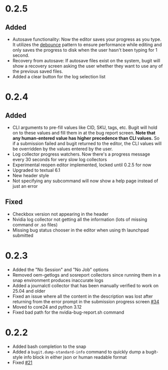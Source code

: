 # 0.2.5

## Added

- Autosave functionality: Now the editor saves your progress as you type. It utilizes the [debounce](https://medium.com/@jamischarles/what-is-debouncing-2505c0648ff1) pattern to ensure performance while editing and only saves the progress to disk when the user hasn't been typing for 1 second.
- Recovery from autosave: If autosave files exist on the system, bugit will show a recovery screen asking the user whether they want to use any of the previous saved files.
- Added a clear button for the log selection list

# 0.2.4

## Added

- CLI arguments to pre-fill values like CID, SKU, tags, etc. Bugit will hold on to these values and fill them in at the bug report screen. **Note that any human-entered value has higher precedence than CLI values.** So if a submission failed and bugit returned to the editor, the CLI values will be overridden by the values entered by the user.
- Log collector progress watchers. Now there's a progress message every 30 seconds for very slow log collectors
- Experimental reopen editor implemented, locked until 0.2.5 for now
- Upgraded to textual 6.1
- New header style
- Not specifying any subcommand will now show a help page instead of just an error

## Fixed
- Checkbox version not appearing in the header
- Nvidia log collector not getting all the information (lots of missing command or .so files)
- Missing bug status chooser in the editor when using th launchpad submitted

# 0.2.3

- Added the "No Session" and "No Job" options
- Removed oem-getlogs and sosreport collectors since running them in a snap environment produces inaccurate logs
- Added a journalctl collector that has been manually verified to work on 25.04 and older
- Fixed an issue where all the content in the description was lost after returning from the error prompt in the submission progress screen [#34](https://github.com/canonical/bugit-v2/issues/34)
- Moved to core24 and python 3.12
- Fixed bad path for the nvidia-bug-report.sh command

# 0.2.2

- Added bash completion to the snap
- Added a `bugit.dump-standard-info` command to quickly dump a bugit-style info block in either json or human readable format
- Fixed [#21](https://github.com/canonical/bugit-v2/issues/21)
